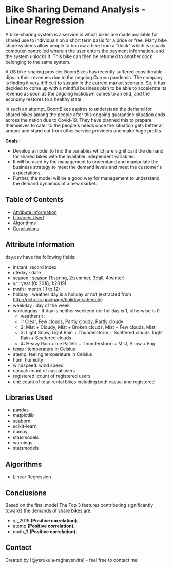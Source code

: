 # Bike Sharing Demand Analysis - Linear Regression

A bike-sharing system is a service in which bikes are made available for shared use to individuals on a short term basis for a price or free. Many bike share systems allow people to borrow a bike from a "dock" which is usually computer-controlled wherein the user enters the payment information, and the system unlocks it. This bike can then be returned to another dock belonging to the same system.


A US bike-sharing provider BoomBikes has recently suffered considerable dips in their revenues due to the ongoing Corona pandemic. The company is finding it very difficult to sustain in the current market scenario. So, it has decided to come up with a mindful business plan to be able to accelerate its revenue as soon as the ongoing lockdown comes to an end, and the economy restores to a healthy state. 

In such an attempt, BoomBikes aspires to understand the demand for shared bikes among the people after this ongoing quarantine situation ends across the nation due to Covid-19. They have planned this to prepare themselves to cater to the people's needs once the situation gets better all around and stand out from other service providers and make huge profits.

**Goals :**
*  Develop a model to find the variables which are significant the demand for shared bikes with the available independent variables.
*  It will be used by the management to understand and manipulate the business strategy to meet the demand levels and meet the customer's expectations.
*  Further, the model will be a good way for management to understand the demand dynamics of a new market.


## Table of Contents
* [Attribute Information](#attribute-information)
* [Libraries Used](#libraries-used)
* [Algorithms](#algorithms)
* [Conclusions](#conclusions)

<!-- You can include any other section that is pertinent to your problem -->

## Attribute Information
day.csv have the following fields:
*  instant: record index
*  dteday : date
*  season : season (1:spring, 2:summer, 3:fall, 4:winter)
*  yr : year (0: 2018, 1:2019)
*  mnth : month ( 1 to 12)
*  holiday : weather day is a holiday or not (extracted from http://dchr.dc.gov/page/holiday-schedule)
*  weekday : day of the week
*  workingday : if day is neither weekend nor holiday is 1, otherwise is 0.
	+ weathersit : 
	*  1: Clear, Few clouds, Partly cloudy, Partly cloudy
	*  2: Mist + Cloudy, Mist + Broken clouds, Mist + Few clouds, Mist
	*  3: Light Snow, Light Rain + Thunderstorm + Scattered clouds, Light Rain + Scattered clouds
	*  4: Heavy Rain + Ice Pallets + Thunderstorm + Mist, Snow + Fog
*  temp : temperature in Celsius
*  atemp: feeling temperature in Celsius
*  hum: humidity
*  windspeed: wind speed
*  casual: count of casual users
*  registered: count of registered users
*  cnt: count of total rental bikes including both casual and registered


## Libraries Used
- pandas
- matplotlib
- seaborn
- scikit-learn
- numpy
- statsmodels
- warnings
- statsmodels

## Algorithms
- Linear Regression

## Conclusions

Based on the final model The Top 3 features contributing significantly towards the demands of share bikes are:

*  yr_2019 **(Positive correlation).**
*  atemp **(Positive correlation).**
*  mnth_3 **(Positive correlation).**




## Contact
Created by [@yerukula-raghavendra] - feel free to contact me!


<!-- Optional -->
<!-- ## License -->
<!-- This project is open source and available under the [... License](). -->

<!-- You don't have to include all sections - just the one's relevant to your project -->
